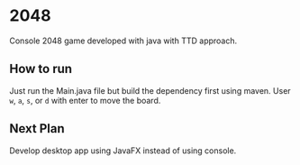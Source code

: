 # 2048
Console 2048 game developed with java with TTD approach.

## How to run
Just run the Main.java file but build the dependency first using maven.
User `w`, `a`, `s`, or `d` with enter to move the board.

## Next Plan
Develop desktop app using JavaFX instead of using console. 